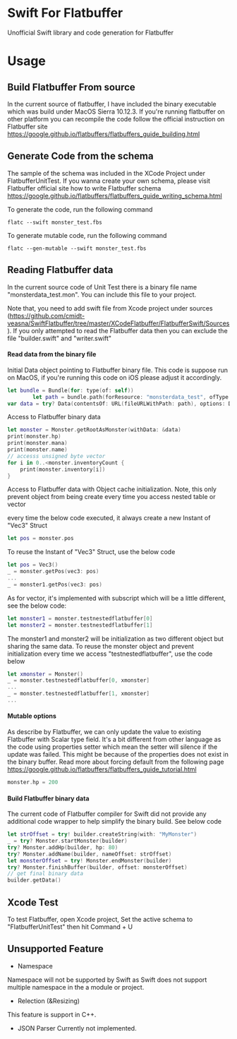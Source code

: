 # Swift For Flatbuffer
Unofficial Swift library and code generation for Flatbuffer

# Usage

## Build Flatbuffer From source

In the current source of flatbuffer, I have included the binary executable which was build under MacOS Sierra 10.12.3. If you're running flatbuffer on other platform you can recompile the code follow the official instruction on Flatbuffer site https://google.github.io/flatbuffers/flatbuffers_guide_building.html

## Generate Code from the schema

The sample of the schema was included in the XCode Project under FlatbufferUnitTest. If you wanna create your own schema, please visit Flatbuffer official site how to write Flatbuffer schema https://google.github.io/flatbuffers/flatbuffers_guide_writing_schema.html

To generate the code, run the following command

```
flatc --swift monster_test.fbs
```

To generate mutable code, run the following command

```
flatc --gen-mutable --swift monster_test.fbs
```

## Reading Flatbuffer data

In the current source code of Unit Test there is a binary file name "monsterdata_test.mon". You can include this file to your project.

Note that, you need to add swift file from Xcode project under sources (https://github.com/cmidt-veasna/SwiftFlatbuffer/tree/master/XCodeFlatbuffer/FlatbufferSwift/Sources). If you only attempted to read the Flatbuffer data then you can exclude the file "builder.swift" and "writer.swift"

#### Read data from the binary file

Initial Data object pointing to Flatbuffer binary file. This code is suppose run on MacOS, if you're running this code on iOS please adjust it accordingly.

```swift
let bundle = Bundle(for: type(of: self))
        let path = bundle.path(forResource: "monsterdata_test", ofType: "mon")!
var data = try? Data(contentsOf: URL(fileURLWithPath: path), options: Data.ReadingOptions.alwaysMapped)
```

Access to Flatbuffer binary data

```swift
let monster = Monster.getRootAsMonster(withData: &data)
print(monster.hp)
print(monster.mana)
print(monster.name)
// accesss unsigned byte vector
for i in 0..<monster.inventoryCount {
    print(monster.inventory[i])
}
```

Access to Flatbuffer data with Object cache initialization. Note, this only prevent object from being create every time you access nested table or vector

every time the below code executed, it always create a new Instant of "Vec3" Struct

```swift
let pos = monster.pos
```

To reuse the Instant of "Vec3" Struct, use the below code

```swift
let pos = Vec3()
_ = monster.getPos(vec3: pos)
...
_ = monster1.getPos(vec3: pos)
```

As for vector, it's implemented with subscript which will be a little different, see the below code:

```swift
let monster1 = monster.testnestedflatbuffer[0]
let monster2 = monster.testnestedflatbuffer[1]
```

The monster1 and monster2 will be initialization as two different object but sharing the same data. To reuse the monster object and prevent initialization every time we access "testnestedflatbuffer", use the code below

```swift
let xmonster = Monster()
_ = monster.testnestedflatbuffer[0, xmonster]
...
_ = monster.testnestedflatbuffer[1, xmonster]
...
```

#### Mutable options

As describe by Flatbuffer, we can only update the value to existing Flatbuffer with Scalar type field. It's a bit different from other language as the code using properties setter which mean the setter will silence if the update was failed. This might be because of the properties does not exist in the binary buffer. Read more about forcing default from the following page https://google.github.io/flatbuffers/flatbuffers_guide_tutorial.html

```swift
monster.hp = 200
```

#### Build Flatbuffer binary data

The current code of Flatbuffer compiler for Swift did not provide any additional code wrapper to help simplify the binary build. See below code

```swift
let strOffset = try! builder.createString(with: "MyMonster")
_ = try? Monster.startMonster(builder)
try? Monster.addHp(builder, hp: 80)
try? Monster.addName(builder, nameOffset: strOffset)
let monsterOffset = try! Monster.endMonster(builder)
try? Monster.finishBuffer(builder, offset: monsterOffset)
// get final binary data
builder.getData()
```

## Xcode Test

To test Flatbuffer, open Xcode project, Set the active schema to "FlatbufferUnitTest" then hit Command + U

## Unsupported Feature

- Namespace

Namespace will not be supported by Swift as Swift does not support multiple namespace in the a module or project.

- Relection (&Resizing)

This feature is support in C++.

- JSON Parser
Currently not implemented.
